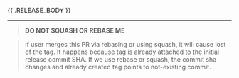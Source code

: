 {{ .RELEASE_BODY }}

---

> **DO NOT SQUASH OR REBASE ME**

> if user merges this PR via rebasing or using squash, it will cause lost of the tag. It happens because tag is already
> attached to the initial release commit SHA. If we use rebase or squash, the commit sha changes and already created tag
> points to not-existing commit.
